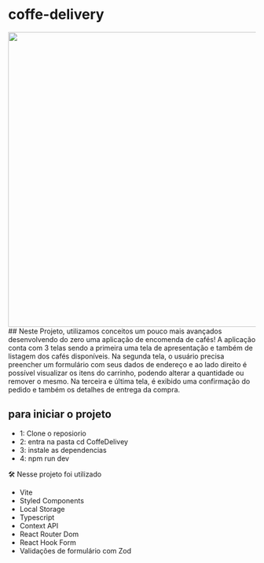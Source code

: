 # coffe-delivery 
 <div align="center">
<img src="https://github.com/MateusHerculano01/coffee-delivery/assets/114631986/a4ce84f0-1037-462b-baff-dd540cb6e7fa" width="600px" />
</div> 
 ## Neste Projeto, utilizamos conceitos um pouco mais avançados desenvolvendo do zero uma aplicação de encomenda de cafés! A aplicação conta com 3 telas sendo a primeira uma tela de apresentação e também de listagem dos cafés disponíveis. Na segunda tela, o usuário precisa preencher um formulário com seus dados de endereço e ao lado direito é possível visualizar os itens do carrinho, podendo alterar a quantidade ou remover o mesmo. Na terceira e última tela, é exibido uma confirmação do pedido e também os detalhes de entrega da compra.

## para iniciar o projeto
+ 1: Clone o reposiorio
 + 2: entra na pasta cd CoffeDelivey
 + 3: instale as dependencias
 + 4: npm run dev

🛠️ Nesse projeto foi utilizado
+ Vite
+ Styled Components
+ Local Storage
+ Typescript
+ Context API
+ React Router Dom
+ React Hook Form
+ Validações de formulário com Zod
 
